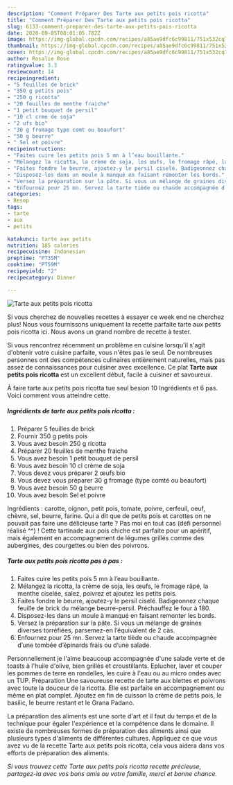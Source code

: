 ```yaml
---
description: "Comment Préparer Des Tarte aux petits pois ricotta"
title: "Comment Préparer Des Tarte aux petits pois ricotta"
slug: 6133-comment-preparer-des-tarte-aux-petits-pois-ricotta
date: 2020-09-05T08:01:05.782Z
image: https://img-global.cpcdn.com/recipes/a85ae9dfc6c99811/751x532cq70/tarte-aux-petits-pois-ricotta-photo-principale-de-la-recette.jpg
thumbnail: https://img-global.cpcdn.com/recipes/a85ae9dfc6c99811/751x532cq70/tarte-aux-petits-pois-ricotta-photo-principale-de-la-recette.jpg
cover: https://img-global.cpcdn.com/recipes/a85ae9dfc6c99811/751x532cq70/tarte-aux-petits-pois-ricotta-photo-principale-de-la-recette.jpg
author: Rosalie Rose
ratingvalue: 3.3
reviewcount: 14
recipeingredient:
- "5 feuilles de brick"
- "350 g petits pois"
- "250 g ricotta"
- "20 feuilles de menthe fraiche"
- "1 petit bouquet de persil"
- "10 cl crme de soja"
- "2 ufs bio"
- "30 g fromage type comt ou beaufort"
- "50 g beurre"
- " Sel et poivre"
recipeinstructions:
- "Faites cuire les petits pois 5 mn à l’eau bouillante."
- "Mélangez la ricotta, la crème de soja, les œufs, le fromage râpé, la menthe ciselée, salez, poivrez et ajoutez les petits pois."
- "Faites fondre le beurre, ajoutez-y le persil ciselé. Badigeonnez chaque feuille de brick du mélange beurre-persil. Préchauffez le four à 180."
- "Disposez-les dans un moule à manqué en faisant remonter les bords."
- "Versez la préparation sur la pâte. Si vous un mélange de graines diverses torréfiées, parsemez-en l’équivalent de 2 càs."
- "Enfournez pour 25 mn. Servez la tarte tiède ou chaude accompagnée d’une tombée d’épinards frais ou d’une salade."
categories:
- Resep
tags:
- tarte
- aux
- petits

katakunci: tarte aux petits 
nutrition: 185 calories
recipecuisine: Indonesian
preptime: "PT35M"
cooktime: "PT59M"
recipeyield: "2"
recipecategory: Dinner

---
```



![Tarte aux petits pois ricotta](https://img-global.cpcdn.com/recipes/a85ae9dfc6c99811/751x532cq70/tarte-aux-petits-pois-ricotta-photo-principale-de-la-recette.jpg)

Si vous cherchez de nouvelles recettes à essayer ce week end ne cherchez plus! Nous vous fournissons uniquement la recette parfaite tarte aux petits pois ricotta ici. Nous avons un grand nombre de recette à tester.

Si vous rencontrez récemment un problème en cuisine lorsqu'il s'agit d'obtenir votre cuisine parfaite, vous n'êtes pas le seul. De nombreuses personnes ont des compétences culinaires entièrement naturelles, mais pas assez de connaissances pour cuisiner avec excellence. Ce plat <strong> Tarte aux petits pois ricotta </strong> est un excellent début, facile à cuisiner et savoureux.

<!--inarticleads1-->

À faire tarte aux petits pois ricotta tue seul besion 10 Ingrédients et 6 pas. Voici comment vous atteindre cette.

##### Ingrédients de tarte aux petits pois ricotta :

1. Préparer 5 feuilles de brick
1. Fournir 350 g petits pois
1. Vous avez besoin 250 g ricotta
1. Préparer 20 feuilles de menthe fraiche
1. Vous avez besoin 1 petit bouquet de persil
1. Vous avez besoin 10 cl crème de soja
1. Vous devez vous préparer 2 œufs bio
1. Vous devez vous préparer 30 g fromage (type comté ou beaufort)
1. Vous avez besoin 50 g beurre
1. Vous avez besoin  Sel et poivre


Ingrédients : carotte, oignon, petit pois, tomate, poivre, cerfeuil, oeuf, chèvre, sel, beurre, farine. Qui a dit que de petits pois et carottes on ne pouvait pas faire une délicieuse tarte ? Pas moi en tout cas (défi personnel réalisé ^^) ! Cette tartinade aux pois chiche est parfaite pour un apéritif, mais également en accompagnement de légumes grillés comme des aubergines, des courgettes ou bien des poivrons. 

<!--inarticleads2-->

##### Tarte aux petits pois ricotta pas à pas :

1. Faites cuire les petits pois 5 mn à l’eau bouillante.
1. Mélangez la ricotta, la crème de soja, les œufs, le fromage râpé, la menthe ciselée, salez, poivrez et ajoutez les petits pois.
1. Faites fondre le beurre, ajoutez-y le persil ciselé. Badigeonnez chaque feuille de brick du mélange beurre-persil. Préchauffez le four à 180.
1. Disposez-les dans un moule à manqué en faisant remonter les bords.
1. Versez la préparation sur la pâte. Si vous un mélange de graines diverses torréfiées, parsemez-en l’équivalent de 2 càs.
1. Enfournez pour 25 mn. Servez la tarte tiède ou chaude accompagnée d’une tombée d’épinards frais ou d’une salade.


Personnellement je l&#39;aime beaucoup accompagnée d&#39;une salade verte et de toasts à l&#39;huile d&#39;olive, bien grillés et croustillants. Eplucher, laver et couper les pommes de terre en rondelles, les cuire à l&#39;eau ou au micro ondes avec un TUP. Préparation  Une savoureuse recette de tarte aux blettes et poivrons avec toute la douceur de la ricotta. Elle est parfaite en accompagnement ou même en plat complet. Ajoutez en fin de cuisson la crème de petits pois, le basilic, le beurre restant et le Grana Padano. 

<!--inarticleads1-->

<p>
La préparation des aliments est une sorte d'art et il faut du temps et de la technique pour égaler l'expérience et la compétence dans le domaine. Il existe de nombreuses formes de préparation des aliments ainsi que plusieurs types d'aliments de différentes cultures. Appliquez ce que vous avez vu de la recette Tarte aux petits pois ricotta, cela vous aidera dans vos efforts de préparation des aliments.
</p>

<p>
<i>Si vous trouvez cette Tarte aux petits pois ricotta recette précieuse, partagez-la avec vos bons amis ou votre famille, merci et bonne chance.</i>
</p>
